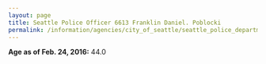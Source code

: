 ```yaml
---
layout: page
title: Seattle Police Officer 6613 Franklin Daniel. Poblocki
permalink: /information/agencies/city_of_seattle/seattle_police_department/copbook/6613/
---
```


**Age as of Feb. 24, 2016:** 44.0
